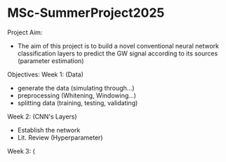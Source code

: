 # MSc-SummerProject2025
Project Aim:
- The aim of this project is to build a novel conventional neural network classification layers to predict the GW signal according to its sources (parameter estimation)

Objectives:
Week 1: (Data)
- generate the data (simulating through...)
- preprocessing (Whitening, Windowing...)
- splitting data (training, testing, validating)
  
Week 2: (CNN's Layers)
- Establish the network
- Lit. Review (Hyperparameter)

Week 3: (
